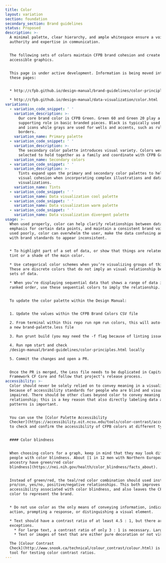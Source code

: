 ```yaml
---
title: Color
layout: variation
section: foundation
secondary_section: Brand guidelines
status: Proposed
description: >-
  A minimal palette, clear hierarchy, and ample whitespace ensure a voice of
  authority and expertise in communication.


  The following sets of colors maintain CFPB brand cohesion and create
  accessible graphics.


  This page is under active development. Information is being moved into it from
  these pages:


  * http://cfpb.github.io/design-manual/brand-guidelines/color-principles.html

  * http://cfpb.github.io/design-manual/data-visualization/color.html
variations:
  - variation_code_snippet: ' '
    variation_description: >-
      Our core brand color is CFPB Green. Green 60 and Green 20 play a
      supporting role in basic branded pieces. Black is typically used for type
      and icons while grays are used for wells and accents, such as rules and
      borders.
    variation_name: Primary palette
  - variation_code_snippet: ' '
    variation_description: >-
      The secondary color palette introduces visual variety. Colors were
      selected to hold together as a family and coordinate with CFPB Green.
    variation_name: Secondary colors
  - variation_code_snippet: ' '
    variation_description: >-
      Tints expand upon the primary and secondary color palettes to help create
      visual cohesion when incorporating complex illustrations and data
      visualizations.
    variation_name: Tints
  - variation_code_snippet: ' '
    variation_name: Data visualization cool palette
  - variation_code_snippet: ' '
    variation_name: Data visualization warm palette
  - variation_code_snippet: ' '
    variation_name: Data visualization divergent palette
usage: >-
  When used properly, color can help clarify relationships between data, provide
  emphasis for certain data points, and maintain a consistent brand voice. When
  used poorly, color can overwhelm the user, make the data confusing and break
  with brand standards to appear inconsistent.


  * To highlight part of a set of data, or show that things are related, use a
  tint or a shade of the main color.

  * Use categorical color schemes when you’re visualizing groups of things.
  These are discrete colors that do not imply an visual relationship between the
  sets of data.

  * When you’re displaying sequential data that shows a range of data in a
  ranked order, use these sequential colors to imply the relationship.


  To update the color palette within the Design Manual:


  1. Update the values within the CFPB Brand Colors CSV file

  2. From terminal within this repo run npm run colors, this will auto-generate
  a new brand-palette.less file

  3. Run grunt build (you may need the -f flag because of linting issues)

  4. Run npm start and check
  /design-manual/brand-guidelines/color-principles.html locally

  5. Commit the changes and open a PR.


  Once the PR is merged, the Less file needs to be duplicated in Capital
  Framework CF Core and follow that project’s release process.
accessibility: >-
  Color should never be solely relied on to convey meaning in a visualization
  because of accessibility standards for people who are blind and visually
  impaired. There should be other clues beyond color to convey meaning or
  relationship; this is a key reason that also directly labeling data and using
  patterns is important.


  You can use the [Color Palette Accessibility
  Checker](https://accessibility.oit.ncsu.edu/tools/color-contrast/accessible-color-palette.php?&colors=1e9642,20aa3f,66c368,addc91,c7e5b3,e2efd8,005e5d,257675,579695,89b6b5,b4d2d1,d4e7e6,0050b4,0072ce,4497dc,7eb7e8,afd2f2,d6e8fa,002d72,254b87,5674a3,889cc0,b3c0d9,d3daeb,a01b68,b4267a,c55998,d486b2,e3b2cc,f0d8e2,b63014,d14124,dd735d,e79e8e,f0c3b8,f7e0d9,dc731c,ff9e1b,ffb858,ffce8d,ffe1b9,fff0dd,745745,8a6c57,a18573,baa496,d3c5bc,e7ddd7,101820,43484e,5a5d61,75787b,919395,b4b5b6,d2d3d5,e7e8e9,f7f8f9,ffffff&main=ffffff&level=AA)
  to check and confirm the accessibility of CFPB colors at different type sizes.


  #### Color blindness


  When choosing colors for a graph, keep in mind that they may look different to
  people with color blindness. About [1 in 12 men with Northern European
  ancestry have green/red color
  blindness](https://nei.nih.gov/health/color_blindness/facts_about).


  Instead of green/red, the teal/red color combination should used instead for
  pro/con, yes/no, positive/negative relationships. This both improves
  accessibility associated with color blindness, and also leaves the CFPB green
  color to represent the brand.


  * Do not use color as the only means of conveying information, indicating an
  action, prompting a response, or distinguishing a visual element.

  * Text should have a contrast ratio of at least 4.5 : 1, but there are
  exceptions.
    * For large text, a contrast ratio of only 3 : 1 is necessary. Large regular text is at least 18pt/24px, while large bold text is 14pt/18px.
    * Text or images of text that are either pure decoration or not visible, or are part of a logo, picture that contains significant other visual content, or inactive UI components (like disabled form controls) do not have a color contrast requirement.

  The [Colour Contrast
  Check](http://www.snook.ca/technical/colour_contrast/colour.html) is a nice
  tool for testing color contrast ratios.
---
```

